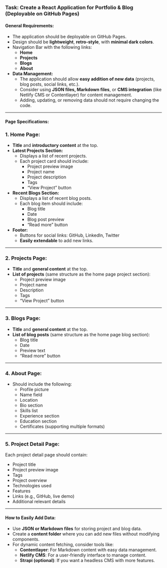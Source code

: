 ### **Task: Create a React Application for Portfolio & Blog (Deployable on GitHub Pages)**

#### **General Requirements:**
- The application should be deployable on GitHub Pages.  
- Design should be **lightweight**, **retro-style**, with **minimal dark colors**.  
- Navigation Bar with the following links:  
  - **Home**  
  - **Projects**  
  - **Blogs**  
  - **About**  
- **Data Management:**  
  - The application should allow **easy addition of new data** (projects, blog posts, social links, etc.).  
  - Consider using **JSON files, Markdown files**, or **CMS integration** (like Netlify CMS or Contentlayer) for content management.  
  - Adding, updating, or removing data should not require changing the code.  

---

#### **Page Specifications:**

### **1. Home Page:**  
- **Title** and **introductory content** at the top.  
- **Latest Projects Section:**  
  - Displays a list of recent projects.  
  - Each project card should include:  
    - Project preview image  
    - Project name  
    - Project description  
    - Tags  
    - “View Project” button  
- **Recent Blogs Section:**  
  - Displays a list of recent blog posts.  
  - Each blog item should include:  
    - Blog title  
    - Date  
    - Blog post preview  
    - “Read more” button  
- **Footer:**  
  - Buttons for social links: GitHub, LinkedIn, Twitter  
  - **Easily extendable** to add new links.  

---

### **2. Projects Page:**  
- **Title** and **general content** at the top.  
- **List of projects** (same structure as the home page project section):  
  - Project preview image  
  - Project name  
  - Description  
  - Tags  
  - “View Project” button  

---

### **3. Blogs Page:**  
- **Title** and **general content** at the top.  
- **List of blog posts** (same structure as the home page blog section):  
  - Blog title  
  - Date  
  - Preview text  
  - “Read more” button  

---

### **4. About Page:**  
- Should include the following:  
  - Profile picture  
  - Name field  
  - Location  
  - Bio section  
  - Skills list  
  - Experience section  
  - Education section  
  - Certificates (supporting multiple formats)  

---

### **5. Project Detail Page:**  
Each project detail page should contain:  
- Project title  
- Project preview image  
- Tags  
- Project overview  
- Technologies used  
- Features  
- Links (e.g., GitHub, live demo)  
- Additional relevant details  

---

#### **How to Easily Add Data:**  
- Use **JSON or Markdown files** for storing project and blog data.  
- Create a **content folder** where you can add new files without modifying components.  
- For dynamic content fetching, consider tools like:  
  - **Contentlayer**: For Markdown content with easy data management.  
  - **Netlify CMS**: For a user-friendly interface to manage content.  
  - **Strapi (optional)**: If you want a headless CMS with more features.  
